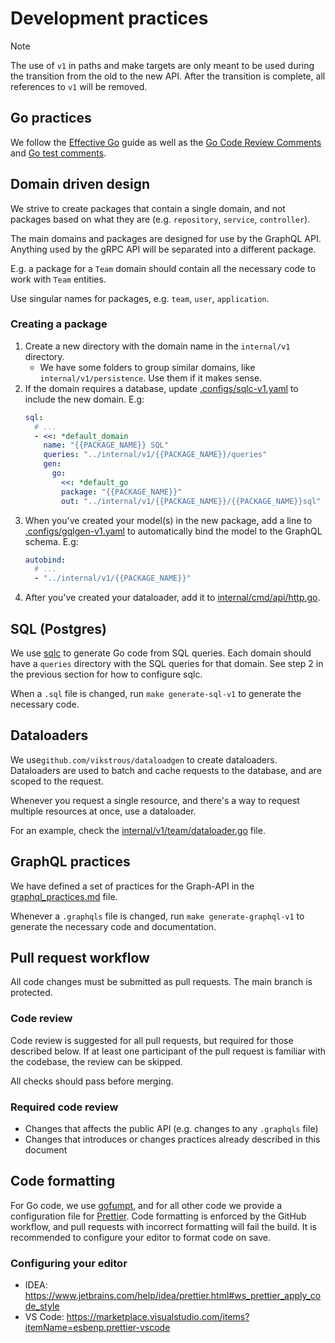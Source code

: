 # Development practices

> [!NOTE]
> The use of `v1` in paths and make targets are only meant to be used during the transition from the old to the new API.
> After the transition is complete, all references to `v1` will be removed.

## Go practices

We follow the [Effective Go](https://golang.org/doc/effective_go.html) guide as well as the [Go Code Review Comments](https://go.dev/wiki/CodeReviewComments) and [Go test comments](https://go.dev/wiki/TestComments).

## Domain driven design

We strive to create packages that contain a single domain, and not packages based on what they are (e.g. `repository`, `service`, `controller`).

The main domains and packages are designed for use by the GraphQL API.
Anything used by the gRPC API will be separated into a different package.

E.g. a package for a `Team` domain should contain all the necessary code to work with `Team` entities.

Use singular names for packages, e.g. `team`, `user`, `application`.

### Creating a package

1. Create a new directory with the domain name in the `internal/v1` directory.
   - We have some folders to group similar domains, like `internal/v1/persistence`.
     Use them if it makes sense.
2. If the domain requires a database, update [.configs/sqlc-v1.yaml](../.configs/sqlc-v1.yaml) to include the new domain.
   E.g:
   ```yaml
   sql:
     # ...
     - <<: *default_domain
       name: "{{PACKAGE_NAME}} SQL"
       queries: "../internal/v1/{{PACKAGE_NAME}}/queries"
       gen:
         go:
           <<: *default_go
           package: "{{PACKAGE_NAME}}"
           out: "../internal/v1/{{PACKAGE_NAME}}/{{PACKAGE_NAME}}sql"
   ```
3. When you've created your model(s) in the new package, add a line to [.configs/gqlgen-v1.yaml](../.configs/gqlgen-v1.yaml) to automatically bind the model to the GraphQL schema.
   E.g:
   ```yaml
   autobind:
     # ...
     - "../internal/v1/{{PACKAGE_NAME}}"
   ```
4. After you've created your dataloader, add it to [internal/cmd/api/http.go](../internal/cmd/api/http.go).

## SQL (Postgres)

We use [sqlc](https://sqlc.dev) to generate Go code from SQL queries.
Each domain should have a `queries` directory with the SQL queries for that domain.
See step 2 in the previous section for how to configure sqlc.

When a `.sql` file is changed, run `make generate-sql-v1` to generate the necessary code.

## Dataloaders

We use`github.com/vikstrous/dataloadgen` to create dataloaders.
Dataloaders are used to batch and cache requests to the database, and are scoped to the request.

Whenever you request a single resource, and there's a way to request multiple resources at once, use a dataloader.

For an example, check the [internal/v1/team/dataloader.go](../internal/v1/team/dataloader.go) file.

## GraphQL practices

We have defined a set of practices for the Graph-API in the [graphql_practices.md](graphql_practices.md) file.

Whenever a `.graphqls` file is changed, run `make generate-graphql-v1` to generate the necessary code and documentation.

## Pull request workflow

All code changes must be submitted as pull requests.
The main branch is protected.

### Code review

Code review is suggested for all pull requests, but required for those described below.
If at least one participant of the pull request is familiar with the codebase, the review can be skipped.

All checks should pass before merging.

### Required code review

- Changes that affects the public API (e.g. changes to any `.graphqls` file)
- Changes that introduces or changes practices already described in this document

## Code formatting

For Go code, we use [gofumpt](https://github.com/mvdan/gofumpt), and for all other code we provide a configuration file for [Prettier](https://prettier.io/).
Code formatting is enforced by the GitHub workflow, and pull requests with incorrect formatting will fail the build.
It is recommended to configure your editor to format code on save.

### Configuring your editor

- IDEA: https://www.jetbrains.com/help/idea/prettier.html#ws_prettier_apply_code_style
- VS Code: https://marketplace.visualstudio.com/items?itemName=esbenp.prettier-vscode
